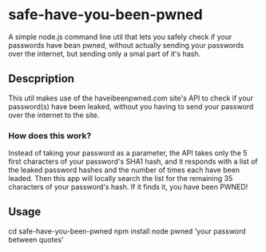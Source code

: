 # safe-have-you-been-pwned
A simple node.js command line util that lets you safely check if your passwords have bean pwned, without actually sending your passwords over the internet, but sending only a smal part of it's hash.

## Descpription
This util makes use of the haveibeenpwned.com site's API to check if your password(s) have been leaked, without you having to send your password over the internet to the site.
### How does this work?
Instead of taking your password as a parameter, the API takes only the 5 first characters of your password's SHA1 hash, and it responds with a list of the leaked password hashes and the number of times each have been leaded.
Then this app will locally search the list for the remaining 35 characters of your password's hash. If it finds it, you have been PWNED!

## Usage
cd safe-have-you-been-pwned
npm install
node pwned 'your password between quotes'
